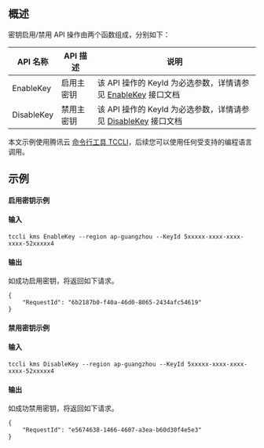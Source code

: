 ## 概述
密钥启用/禁用 API 操作由两个函数组成，分别如下：


| API 名称| API 描述 | 说明|
|---------|---------|---------|
|EnableKey | 启用主密钥 | 该 API 操作的 KeyId 为必选参数，详情请参见 [EnableKey](https://intl.cloud.tencent.com/document/product/1030/32192) 接口文档|
|DisableKey | 禁用主密钥 |该 API 操作的 KeyId 为必选参数，详情请参见 [DisableKey](https://intl.cloud.tencent.com/document/product/1030/32195) 接口文档|

本文示例使用腾讯云 [命令行工具 TCCLI](https://intl.cloud.tencent.com/product/cli)，后续您可以使用任何受支持的编程语言调用。

## 示例
#### 启用密钥示例

#### 输入
```shell
tccli kms EnableKey --region ap-guangzhou --KeyId 5xxxxx-xxxx-xxxx-xxxx-52xxxxx4
```

#### 输出
如成功启用密钥，将返回如下请求。
```shell
{
	"RequestId": "6b2187b0-f40a-46d0-8065-2434afc54619"
}
```



#### 禁用密钥示例

#### 输入
```shell
tccli kms DisableKey --region ap-guangzhou --KeyId 5xxxxx-xxxx-xxxx-xxxx-52xxxxx4
```

#### 输出
如成功禁用密钥，将返回如下请求。
```shell
{
	"RequestId": "e5674638-1466-4607-a3ea-b60d30f4e5e3"
}
```

